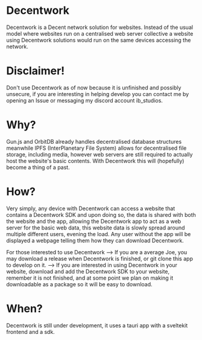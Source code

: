 
# Decentwork
Decentwork is a Decent network solution for websites. Instead of the usual model where websites run on a centralised web server collective a website using Decentwork solutions would run on the same devices accessing the network.

# Disclaimer!
Don't use Decentwork as of now because it is unfinished and possibly unsecure, if you are interesting in helping develop you can contact me by opening an Issue or messaging my discord account ib_studios.

# Why?
Gun.js and OrbitDB already handles decentralised database structures meanwhile IPFS (InterPlanetary File System) allows for decentralised file storage, including media, however web servers are still required to actually host the website's basic contents. With Decentwork this will (hopefully) become a thing of a past.

# How?
Very simply, any device with Decentwork can access a website that contains a Decentwork SDK and upon doing so, the data is shared with both the website and the app, allowing the Decentwork app to act as a web server for the basic web data, this website data is slowly spread around multiple different users, evening the load. Any user without the app will be displayed a webpage telling them how they can download Decentwork.

For those interested to use Decentwork
--> If you are a average Joe, you may download a release when Decentwork is finished, or git clone this app to develop on it.
--> If you are interested in using Decentwork in your website, download and add the Decentwork SDK to your website, remember it is not finished, and at some point we plan on making it downloadable as a package so it will be easy to download.

# When?
Decentwork is still under development, it uses a tauri app with a sveltekit frontend and a sdk.
